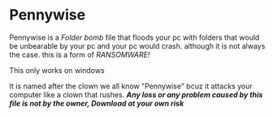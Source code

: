 # Pennywise
Pennywise is a *Folder bomb* file that floods your pc with folders that would be unbearable by your pc and your pc would crash. although it is not always the case. this is a form of *RANSOMWARE!*

This only works on windows

It is named after the clown we all know "Pennywise" bcuz it attacks your computer like a clown that rushes.
***Any loss or any problem caused by this file is not by the owner, Download at your own risk***
